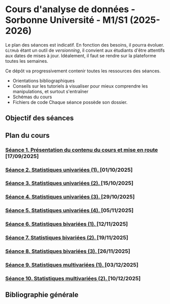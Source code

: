 # Cours d'analyse de données - Sorbonne Université - M1/S1 (2025-2026)

Le plan des séances est indicatif. En fonction des besoins, il pourra évoluer. `GitHub` étant un outil de *versionning*, il convient aux étudiants d'être attentifs aux dates de mises à jour. Idéalement, il faut se rendre sur la plateforme toutes les semaines.

Ce dépôt va progressivement contenir toutes les ressources des séances.
- Orientations bibliographiques
- Conseils sur les tutoriels à visualiser pour mieux comprendre les manipulations, et surtout s'entraîner
- Schémas du cours
- Fichiers de code
Chaque séance possède son dossier.

## Objectif des séances

## Plan du cours

### [Séance 1. Présentation du contenu du cours et mise en route](./Seance-01/Seance-01.md) [17/09/2025]

### [Séance 2. Statistiques univariées (1). ](./Seance-02/Seance-02.md) [01/10/2025]

### [Séance 3. Statistiques univariées (2). ](./Seance-03/Seance-03.md) [15/10/2025]

### [Séance 4. Statistiques univariées (3). ](./Seance-04/Seance-04.md) [29/10/2025]

### [Séance 5. Statistiques univariées (4). ](./Seance-05/Seance-05.md) [05/11/2025]

### [Séance 6. Statistiques bivariées (1). ](./Seance-06/Seance-06.md) [12/11/2025]

### [Séance 7. Statistiques bivariées (2). ](./Seance-07/Seance-07.md) [19/11/2025]

### [Séance 8. Statistiques bivariées (3). ](./Seance-08/Seance-08.md) [26/11/2025]

### [Séance 9. Statistiques multivariées (1). ](./Seance-09/Seance-09.md) [03/12/2025]

### [Séance 10. Statistiques multivariées (2). ](./Seance-10/Seance-10.md) [10/12/2025]

## Bibliographie générale
